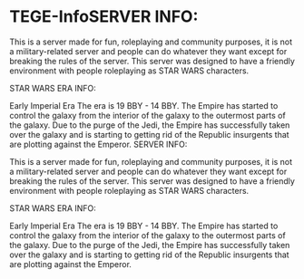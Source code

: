 # TEGE-InfoSERVER INFO:

This is a server made for fun, roleplaying and community purposes, it is not a military-related server and people can do whatever they want except for breaking the rules of the server. This server was designed to have a friendly environment with people roleplaying as STAR WARS characters. 

STAR WARS ERA INFO:

Early Imperial Era
The era is 19 BBY - 14 BBY. 
The Empire has started to control the galaxy from the interior of the galaxy to the outermost parts of the galaxy. Due to the purge of the Jedi, the Empire has successfully taken over the galaxy and is starting to getting rid of the Republic insurgents that are plotting against the Emperor.
SERVER INFO:

This is a server made for fun, roleplaying and community purposes, it is not a military-related server and people can do whatever they want except for breaking the rules of the server. This server was designed to have a friendly environment with people roleplaying as STAR WARS characters. 

STAR WARS ERA INFO:

Early Imperial Era
The era is 19 BBY - 14 BBY. 
The Empire has started to control the galaxy from the interior of the galaxy to the outermost parts of the galaxy. Due to the purge of the Jedi, the Empire has successfully taken over the galaxy and is starting to getting rid of the Republic insurgents that are plotting against the Emperor.
